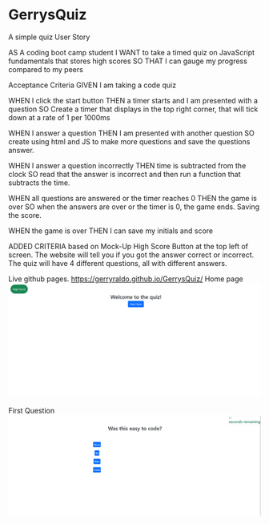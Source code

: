 # GerrysQuiz
A simple quiz
User Story

AS A coding boot camp student
I WANT to take a timed quiz on JavaScript fundamentals that stores high scores
SO THAT I can gauge my progress compared to my peers

Acceptance Criteria
GIVEN I am taking a code quiz

WHEN I click the start button
THEN a timer starts and I am presented with a question
SO Create a timer that displays in the top right corner, that will tick down at a rate of 1 per 1000ms

WHEN I answer a question
THEN I am presented with another question
SO create using html and JS to make more questions and save the questions answer.

WHEN I answer a question incorrectly
THEN time is subtracted from the clock
SO read that the answer is incorrect and then run a function that subtracts the time.

WHEN all questions are answered or the timer reaches 0
THEN the game is over
SO when the answers are over or the timer is 0, the game ends. Saving the score.

WHEN the game is over
THEN I can save my initials and score


ADDED CRITERIA based on Mock-Up
High Score Button at the top left of screen.
The website will tell you if you got the answer correct or incorrect.
The quiz will have 4 different questions, all with different answers.


Live github pages. https://gerryraldo.github.io/GerrysQuiz/
Home page ![HomePage.img](./assets/homePage.PNG)

First Question ![FirstQuestion.img](./assets/FirstQuestion.PNG)

